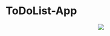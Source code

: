 # ToDoList-App
<p align="center">
  <img src="C:\Users\Layani Malsha\Documents\Flutter Examples\to_do">
  
</p>
